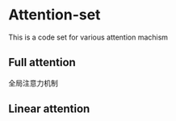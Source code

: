 # Attention-set
This is a code set for various attention machism
## Full attention
全局注意力机制

## Linear attention
